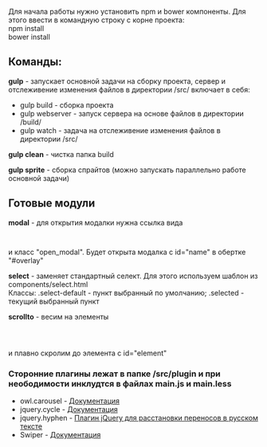 <p>Для начала работы нужно установить npm и bower компоненты. Для этого ввести в командную строку с корне проекта:<br>
npm install<br>
bower install<br>
</p>
<h2>Команды:</h2>

<p><b>gulp</b> - запускает основной задачи на сборку проекта, сервер и отслеживение изменения файлов в директории /src/
    включает в себя:
    <ul>
        <li>gulp build - сборка проекта</li>
        <li>gulp webserver - запуск сервера на основе файлов в директории /build/</li>
        <li>gulp watch - задача на отслеживение изменения файлов в директории /src/</li>
    </ul>
</p>    
<p>
<b>gulp clean</b> - чистка папка build
</p>
<p>
<b>gulp sprite</b> - сборка спрайтов (можно запускать параллельно работе основной задачи)
</p>

<h2>Готовые модули</h2>

<p><b>modal</b> - для открытия модалки нужна ссылка вида 

<p>
<code>
<a href="#name"></a></code>
</p> 
и класс "open_modal". Будет открыта модалка с id="name" в обертке "#overlay"</p>
<p><b>select</b> - заменяет стандартный селект. Для этого используем шаблон из components/select.html<br>
Классы: .select-default - пункт выбранный по умолчанию; .selected - текущий выбранный пункт</p>
<p><b>scrollto</b> - весим на элементы 
<p><code>
<a href="#element" class=".j-scroll-to"></a>
</code></p> 
и плавно скролим до элемента c id="element"</p>

<h3>Сторонние плагины лежат в папке /src/plugin и при неободимости инклудтся в файлах main.js и main.less</h3>
<ul>
    <li>owl.carousel - <a href="https://owlcarousel2.github.io/OwlCarousel2/docs/started-welcome.html">Документация</a></li>
    <li>jquery.cycle - <a href="http://jquery.malsup.com/cycle/options.html">Документация</a></li>
    <li>jquery.hyphen - <a href="https://github.com/kozachenko/jQuery-Russian-Hyphenation">Плагин jQuery для расстановки переносов в русском тексте</a></li>
    <li>Swiper - <a href="http://idangero.us/swiper/">Документация</a></li>
</ul>

